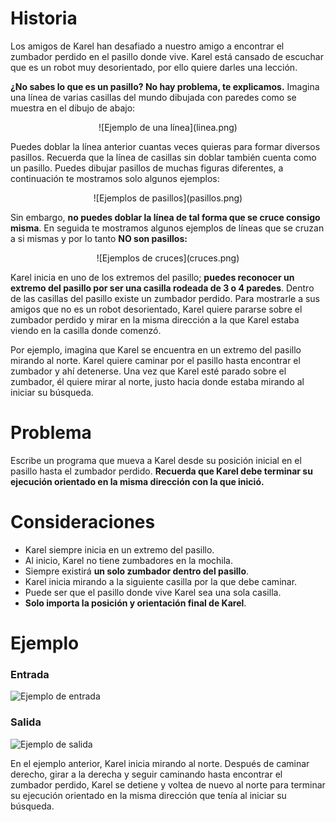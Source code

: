 # Historia

Los amigos de Karel han desafiado a nuestro amigo a encontrar el zumbador perdido en el pasillo donde vive. Karel está cansado de escuchar que es un robot muy desorientado, por ello quiere darles una lección.

**¿No sabes lo que es un pasillo? No hay problema, te explicamos.** Imagina una línea de varias casillas del mundo dibujada con paredes como se muestra en el dibujo de abajo:

<center>![Ejemplo de una línea](linea.png)</center>

Puedes doblar la línea anterior cuantas veces quieras para formar diversos pasillos. Recuerda que la línea de casillas sin doblar también cuenta como un pasillo. Puedes dibujar pasillos de muchas figuras diferentes, a continuación te mostramos solo algunos ejemplos:

<center>![Ejemplos de pasillos](pasillos.png)</center>

Sin embargo, **no puedes doblar la línea de tal forma que se cruce consigo misma**. En seguida te mostramos algunos ejemplos de líneas que se cruzan a si mismas y por lo tanto **NO son pasillos:**

<center>![Ejemplos de cruces](cruces.png)</center>

Karel inicia en uno de los extremos del pasillo; **puedes reconocer un extremo del pasillo por ser una casilla rodeada de 3 o 4 paredes**. Dentro de las casillas del pasillo existe un zumbador perdido. Para mostrarle a sus amigos que no es un robot desorientado, Karel quiere pararse sobre el zumbador perdido y mirar en la misma dirección a la que Karel estaba viendo en la casilla donde comenzó.

Por ejemplo, imagina que Karel se encuentra en un extremo del pasillo mirando al norte. Karel quiere caminar por el pasillo hasta encontrar el zumbador y ahí detenerse. Una vez que Karel esté parado sobre el zumbador, él quiere mirar al norte, justo hacia donde estaba mirando al iniciar su búsqueda.

# Problema

Escribe un programa que mueva a Karel desde su posición inicial en el pasillo hasta el zumbador perdido. **Recuerda que Karel debe terminar su ejecución orientado en la misma dirección con la que inició.**

# Consideraciones

* Karel siempre inicia en un extremo del pasillo.
* Al inicio, Karel no tiene zumbadores en la mochila.
* Siempre existirá **un solo zumbador dentro del pasillo**.
* Karel inicia mirando a la siguiente casilla por la que debe caminar.
* Puede ser que el pasillo donde vive Karel sea una sola casilla.
* **Solo importa la posición y orientación final de Karel**.

# Ejemplo

### Entrada

![Ejemplo de entrada](entrada.png)

### Salida

![Ejemplo de salida](salida.png)

En el ejemplo anterior, Karel inicia mirando al norte. Después de caminar derecho, girar a la derecha y seguir caminando hasta encontrar el zumbador perdido, Karel se detiene y voltea de nuevo al norte para terminar su ejecución orientado en la misma dirección que tenía al iniciar su búsqueda.

